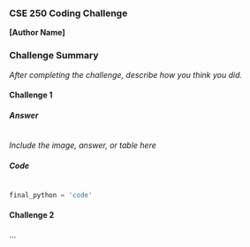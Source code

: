 ### CSE 250 Coding Challenge

__[Author Name]__

### Challenge Summary

_After completing the challenge, describe how you think you did._

#### Challenge 1

##### Answer
```python

```


_Include the image, answer, or table here_

##### Code

```python
 
final_python = 'code'

```

#### Challenge 2

...